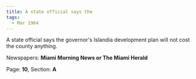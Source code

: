 ```yaml
---  
title: A state official says the  
tags:  
  - Mar 1964  
---  
```

  
A state official says the governor's Islandia development plan will not cost the county anything.  
  
Newspapers: **Miami Morning News or The Miami Herald**  
  
Page: **10**, Section: **A** 
